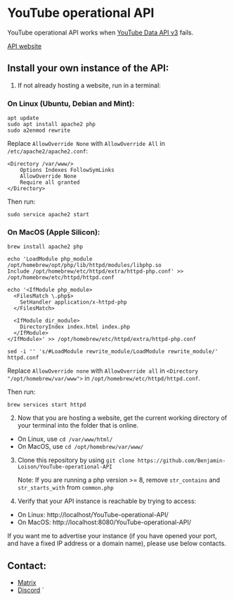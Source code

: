 # YouTube operational API
YouTube operational API works when [YouTube Data API v3](https://developers.google.com/youtube/v3) fails.

[API website](https://yt.lemnoslife.com)

## Install your own instance of the API:

1. If not already hosting a website, run in a terminal:

### On Linux (Ubuntu, Debian and Mint):

```
apt update
sudo apt install apache2 php
sudo a2enmod rewrite
```

Replace `AllowOverride None` with `AllowOverride All` in `/etc/apache2/apache2.conf`:

```
<Directory /var/www/>
    Options Indexes FollowSymLinks
    AllowOverride None
    Require all granted
</Directory>
```

Then run:

```
sudo service apache2 start
```

### On MacOS (Apple Silicon):

```
brew install apache2 php

echo 'LoadModule php_module /opt/homebrew/opt/php/lib/httpd/modules/libphp.so
Include /opt/homebrew/etc/httpd/extra/httpd-php.conf' >> /opt/homebrew/etc/httpd/httpd.conf

echo '<IfModule php_module>
  <FilesMatch \.php$>
    SetHandler application/x-httpd-php
  </FilesMatch>

  <IfModule dir_module>
    DirectoryIndex index.html index.php
  </IfModule>
</IfModule>' >> /opt/homebrew/etc/httpd/extra/httpd-php.conf

sed -i '' 's/#LoadModule rewrite_module/LoadModule rewrite_module/' httpd.conf
```

Replace `AllowOverride none` with `AllowOverride all` in `<Directory "/opt/homebrew/var/www">`  in `/opt/homebrew/etc/httpd/httpd.conf`.

Then run:

```
brew services start httpd
```

2. Now that you are hosting a website, get the current working directory of your terminal into the folder that is online.

- On Linux, use `cd /var/www/html/`
- On MacOS, use `cd /opt/homebrew/var/www/`

3. Clone this repository by using `git clone https://github.com/Benjamin-Loison/YouTube-operational-API`

    Note: If you are running a php version >= 8, remove `str_contains` and `str_starts_with` from `common.php`

4. Verify that your API instance is reachable by trying to access:

- On Linux: http://localhost/YouTube-operational-API/
- On MacOS: http://localhost:8080/YouTube-operational-API/

If you want me to advertise your instance (if you have opened your port, and have a fixed IP address or a domain name), please use below contacts.

## Contact:

- [Matrix](https://matrix.to/#/#youtube-operational-api:matrix.org)
- [Discord](https://discord.gg/pDzafhGWzf)
`
